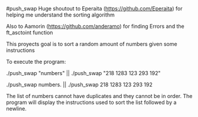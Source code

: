 #push_swap
Huge shoutout to Eperaita (https://github.com/Eperaita) for helping me understand the sorting algorithm

Also to Aamorin (https://github.com/anderamo) for finding Errors and the ft_asctoint function


This proyects goal is to sort a random amount of numbers given some instructions


To execute the program:

./push_swap "numbers" || ./push_swap "218 1283 123 293 192"

./push_swap numbers.  || ./push_swap 218 1283 123 293 192


The list of numbers cannot have duplicates and they cannot be in order.
The program will display the instructions used to sort the list followed by a newline.
